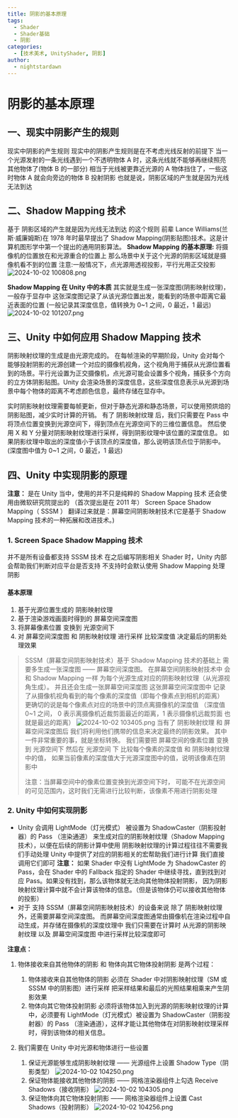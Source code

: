 ```yaml
---
title: 阴影的基本原理
tags:
  - Shader
  - Shader基础
  - 阴影
categories:
  - [技术美术, UnityShader, 阴影]
author:
  - nightstardawn
---
```


# 阴影的基本原理

## 一、现实中阴影产生的规则

现实中阴影的产生规则
现实中的阴影产生规则是在不考虑光线反射的前提下
当一个光源发射的一条光线遇到一个不透明物体 A 时，这条光线就不能够再继续照亮其他物体了(物体 B 的一部分)
相当于光线被更靠近光源的 A 物体挡住了，一些这时物体 A 就会向旁边的物体 B 投射阴影
也就是说，阴影区域的产生就是因为光线无法到达

## 二、Shadow Mapping 技术

基于 阴影区域的产生就是因为光线无法到达 的这个规则
前辈 Lance Williams(兰斯·威廉姆斯)在 1978 年时最早提出了 Shadow Mapping(阴影贴图)技术。这是计算机图形学中第一个提出的通用阴影算法。
**Shadow Mapping 的基本原理:**
将摄像机的位置放在和光源重合的位置上
那么场景中关于这个光源的阴影区域就是摄像机看不到的位置
注意:一般情况下，点光源用透视投影，平行光用正交投影
![ 2024-10-02 100808.png](https://s2.loli.net/2024/10/02/biUKqvhsYfVcg14.png)

**Shadow Mapping 在 Unity 中的本质**
其实就是生成一张深度图(阴影映射纹理)，一般存于显存中
这张深度图记录了从该光源位置出发，能看到的场景中距离它最近表面的位置
(一般记录其深度信息，值转换为 0~1 之间，0 最近，1 最远)
![ 2024-10-02 101207.png](https://s2.loli.net/2024/10/02/k6JBwAN1aoOiVW9.png)

## 三、Unity 中如何应用 Shadow Mapping 技术

阴影映射纹理的生成是由光源完成的。
在每帧渲染的早期阶段，Unity 会对每个能够投射阴影的光源创建一个对应的摄像机视角，这个视角用于捕获从光源位置看到的场景。平行光设置为正交摄像机，点光源可能会设置多个视角，捕获多个方向的立方体阴影贴图。Unity 会渲染场景的深度信息，这些深度信息表示从光源到场景中每个物体的距离不考虑颜色信息，最终存储在显存中。

实时阴影映射纹理需要每帧更新，但对于静态光源和静态场景，可以使用预烘焙的阴影贴图，减少实时计算的开销。
有了 阴影映射纹理 后，我们只需要在 Pass 中将顶点位置变换到光源空间下，得到顶点在光源空间下的三维位置信息。
然后使用 X 和 Y 分量对阴影映射纹理进行采样，得到阴影纹理中该位置的深度信息。
如果阴影纹理中取出的深度值小于该顶点的深度值，那么说明该顶点位于阴影中。(深度图中值为 0~1 之间，0 最近，1 最远)

## 四、Unity 中实现阴影的原理

**注意：**
是在 Unity 当中，使用的并不只是纯粹的 Shadow Mapping 技术
还会使用由微软研究院提出的 （首次提出是在 2011 年）
Screen Space Shadow Mapping（ SSSM ）
翻译过来就是：屏幕空间阴影映射技术(它是基于 Shadow Mapping 技术的一种拓展和改进技术。)

### 1. Screen Space Shadow Mapping 技术

并不是所有设备都支持 SSSM 技术
在之后编写阴影相关 Shader 时，Unity 内部会帮助我们判断对应平台是否支持
不支持时会默认使用 Shadow Mapping 处理阴影

#### 基本原理

1. 基于光源位置生成的 阴影映射纹理
2. 基于渲染游戏画面时得到的 屏幕空间深度图
3. 将屏幕像素位置 变换到 光源空间下
4. 对 屏幕空间深度图 和 阴影映射纹理 进行采样 比较深度值
   决定最后的阴影处理效果

> SSSM（屏幕空间阴影映射技术）基于 Shadow Mapping 技术的基础上
> 需要多生成一张深度图 —— 屏幕空间深度图。
> 在屏幕空间阴影映射技术中
> 会和 Shadow Mapping 一样
> 为每个光源生成对应的阴影映射纹理（从光源视角生成）。
> 并且还会生成一张屏幕空间深度图
> 这张屏幕空间深度图中
> 记录了从摄像机视角看到的每个像素的深度值（即每个像素点到相机的距离）
> 更确切的说是每个像素点对应的场景中的顶点离摄像机的深度值
> （深度值 0~1 之间， 0 表示离摄像机近裁剪面最近的距离，1 表示摄像机远裁剪面 也就是最远的距离）
> ![ 2024-10-02 103405.png](https://s2.loli.net/2024/10/02/fDrFGdYO3bPEQko.png)
> 当有了 阴影映射纹理 和 屏幕空间深度图后
> 我们将利用他们携带的信息来决定最终的阴影效果。
> 其中一件非常重要的事，就是坐标转换。
> 我们需要把 屏幕空间的像素位置 变换到 光源空间下
> 然后在 光源空间 下 比较每个像素的深度值 和 阴影映射纹理中的值，
> 如果当前像素的深度值大于光源深度图中的值，说明该像素在阴影中
>
> 注意：当屏幕空间中的像素位置变换到光源空间下时，
> 可能不在光源空间的可见范围内，这时我们无需进行比较判断，该像素不用进行阴影处理

### 2. Unity 中如何实现阴影

- Unity 会调用 LightMode（灯光模式）
  被设置为 ShadowCaster（阴影投射器）的 Pass （渲染通道）
  来生成对应的阴影映射纹理（Shadow Mapping 技术），以便在后续的阴影计算中使用
  阴影映射纹理的计算过程往往不需要我们手动处理
  Unity 中提供了对应的阴影相关的宏帮助我们进行计算
  我们直接调用它们即可
  **注意：**
  如果 Shader 中没有 LightMode 为 ShadowCaster 的 Pass，会在 Shader 中的 Fallback 指定的
  Shader 中继续寻找，直到找到对应 Pass。如果没有找到，那么该物体就无法向其他物体投射阴影，
  因为阴影映射纹理计算中就不会计算该物体的信息。（但是该物体仍可以接收其他物体的投影）
- 对于 支持 SSSM（屏幕空间阴影映射技术）的设备来说
  除了 阴影映射纹理外，还需要屏幕空间深度图。
  而屏幕空间深度图通常由摄像机在渲染过程中自动生成，并存储在摄像机的深度纹理中
  我们只需要在计算时
  从光源的阴影映射纹理 以及 屏幕空间深度图 中进行采样比较深度即可

**注意点：**

1. 物体接收来自其他物体的阴影 和 物体向其它物体投射阴影 是两个过程：

   1. 物体接收来自其他物体的阴影
      必须在 Shader 中对阴影映射纹理（SM 或 SSSM 中的阴影图）进行采样
      把采样结果和最后的光照结果相乘来产生阴影效果
   2. 物体向其它物体投射阴影
      必须将该物体加入到光源的阴影映射纹理的计算中，必须要有 LightMode（灯光模式）被设置为 ShadowCaster（阴影投射器）的 Pass （渲染通道），这样才能让其他物体在对阴影映射纹理采样时，得到该物体的相关信息。

2. 我们需要在 Unity 中对光源和物体进行一些设置
   1. 保证光源能够生成阴影映射纹理 —— 光源组件上设置 Shadow Type（阴影类型）
      ![ 2024-10-02 104250.png](https://s2.loli.net/2024/10/02/fNo8rqYv7DhUnyX.png)
   2. 保证物体能接收其他物体的阴影 —— 网格渲染器组件上勾选 Receive Shadows（接收阴影）
      ![ 2024-10-02 104305.png](https://s2.loli.net/2024/10/02/716mXvKziSkTQh4.png)
   3. 保证物体向其它物体投射阴影 —— 网格渲染器组件上设置 Cast Shadows（投射阴影）
      ![ 2024-10-02 104256.png](https://s2.loli.net/2024/10/02/aqLcUp3E9SdZDi1.png)
